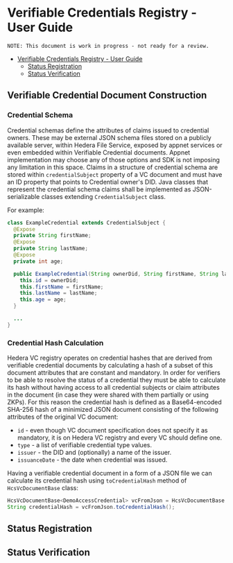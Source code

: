 # Verifiable Credentials Registry - User Guide

```NOTE: This document is work in progress - not ready for a review.```

- [Verifiable Credentials Registry - User Guide](#verifiable-credentials-registry---user-guide)
  - [Status Registration](#status-registration)
  - [Status Verification](#status-verification)

## Verifiable Credential Document Construction

### Credential Schema

Credential schemas define the attributes of claims issued to credential owners. These may be external JSON schema files stored on a publicly available server, within Hedera File Service, exposed by appnet services or even embedded within Verifiable Credential documents. Appnet implementation may choose any of those options and SDK is not imposing any limitation in this space. Claims in a structure of credential schema are stored within `credentialSubject` property of a VC document and must have an ID property that points to Credential owner's DID. Java classes that represent the credential schema claims shall be implemented as JSON-serializable classes extending `CredentialSubject` class.

For example:

```java
class ExampleCredential extends CredentialSubject {
  @Expose
  private String firstName;
  @Expose
  private String lastName;
  @Expose
  private int age;

  public ExampleCredential(String ownerDid, String firstName, String lastName, int age) {
    this.id = ownerDid;
    this.firstName = firstName;
    this.lastName = lastName;
    this.age = age;
  }

  ...
}
```

### Credential Hash Calculation

Hedera VC registry operates on credential hashes that are derived from verifiable credential documents by calculating a hash of a subset of this document attributes that are constant and mandatory. In order for verifiers to be able to resolve the status of a credential they must be able to calculate its hash without having access to all credential subjects or claim attributes in the document (in case they were shared with them partially or using ZKPs). For this reason the credential hash is defined as a Base64-encoded SHA-256 hash of a minimized JSON document consisting of the following attributes of the original VC document:

- `id` - even though VC document specification does not specify it as mandatory, it is on Hedera VC registry and every VC should define one.
- `type` - a list of verifiable credential type values.
- `issuer` - the DID and (optionally) a name of the issuer.
- `issuanceDate` - the date when credential was issued.

Having a verifiable credential document in a form of a JSON file we can calculate its credential hash using `toCredentialHash` method of `HcsVcDocumentBase` class:

```java
HcsVcDocumentBase<DemoAccessCredential> vcFromJson = HcsVcDocumentBase.fromJson(json, ExampleCredential.class);
String credentialHash = vcFromJson.toCredentialHash();
```

## Status Registration

## Status Verification
